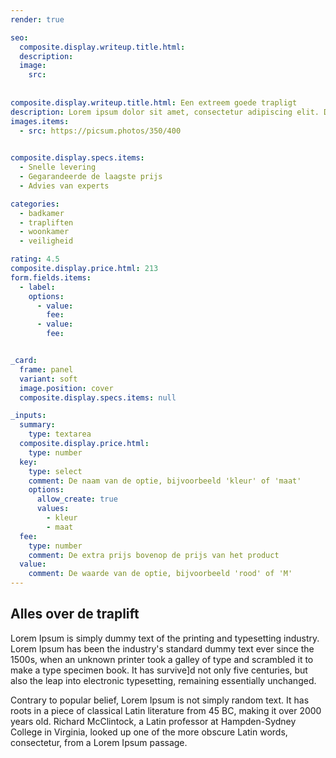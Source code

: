 ```yaml
---
render: true

seo:
  composite.display.writeup.title.html:
  description:
  image:
    src: 
    
 
composite.display.writeup.title.html: Een extreem goede trapligt 
description: Lorem ipsum dolor sit amet, consectetur adipiscing elit. Donec auctor,  tellus nec lacinia tincidunt, nunc nisl lacinia nunc, nec tincidunt nunc nisl nec nunc.
images.items:
  - src: https://picsum.photos/350/400
    

composite.display.specs.items:
  - Snelle levering
  - Gegarandeerde de laagste prijs
  - Advies van experts

categories:
  - badkamer
  - trapliften
  - woonkamer
  - veiligheid

rating: 4.5
composite.display.price.html: 213 
form.fields.items:
  - label: 
    options:
      - value: 
        fee: 
      - value: 
        fee:


_card:
  frame: panel
  variant: soft
  image.position: cover
  composite.display.specs.items: null

_inputs:
  summary:
    type: textarea
  composite.display.price.html:
    type: number
  key:
    type: select
    comment: De naam van de optie, bijvoorbeeld 'kleur' of 'maat'
    options:
      allow_create: true
      values:
        - kleur
        - maat
  fee:
    type: number
    comment: De extra prijs bovenop de prijs van het product
  value:
    comment: De waarde van de optie, bijvoorbeeld 'rood' of 'M'
---
```


## Alles over de traplift
Lorem Ipsum is simply dummy text of the printing and typesetting industry. Lorem Ipsum has been the industry's standard dummy text ever since the 1500s, when an unknown printer took a galley of type and scrambled it to make a type specimen book. It has survive]d not only five centuries, but also the leap into electronic typesetting, remaining essentially unchanged. 

Contrary to popular belief, Lorem Ipsum is not simply random text. It has roots in a piece of classical Latin literature from 45 BC, making it over 2000 years old. Richard McClintock, a Latin professor at Hampden-Sydney College in Virginia, looked up one of the more obscure Latin words, consectetur, from a Lorem Ipsum passage.